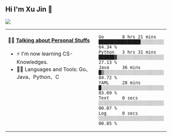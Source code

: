
## Hi I'm Xu Jin 👋
![](https://komarev.com/ghpvc/?username=jiayouxujin&color=brightgreen&label=PROFILE+VIEWS)



<table align="center">
<tr>
<td valign="top" width="60%">

#### 🏋️‍♀️ <a href="https://github.com/jiayouxujin" target="_blank">Talking about Personal Stuffs</a>
<!-- recent_releases starts -->

- ⚡  I'm now learning CS-Knowledges.  
- 🏊‍♂️ Languages and Tools: Go、Java、Python、C
<!-- recent_releases ends -->
</td>
<td>
 
<!--START_SECTION:waka-->

```text
Go       8 hrs 21 mins   ████████████████░░░░░░░░░   64.34 %
Python   3 hrs 31 mins   ██████▓░░░░░░░░░░░░░░░░░░   27.13 %
Java     36 mins         █▒░░░░░░░░░░░░░░░░░░░░░░░   04.72 %
YAML     28 mins         █░░░░░░░░░░░░░░░░░░░░░░░░   03.69 %
Text     0 secs          ░░░░░░░░░░░░░░░░░░░░░░░░░   00.07 %
Log      0 secs          ░░░░░░░░░░░░░░░░░░░░░░░░░   00.05 %
```

<!--END_SECTION:waka-->
 
</td>
</tr>
</table>





